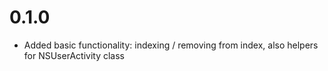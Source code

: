 # 0.1.0
* Added basic functionality: indexing / removing from index, also helpers for NSUserActivity class
